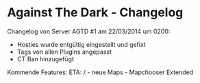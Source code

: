 Against The Dark - Changelog
================

Changelog von Server AGTD #1 am 22/03/2014 um 0200:

  - Hosties wurde entgültig eingestellt und gefixt
  - Tags von allen Plugins angepasst
  - CT Ban hinzugefügt
  
  Kommende Features:
    ETA: /
    - neue Maps
    - Mapchooser Extended
